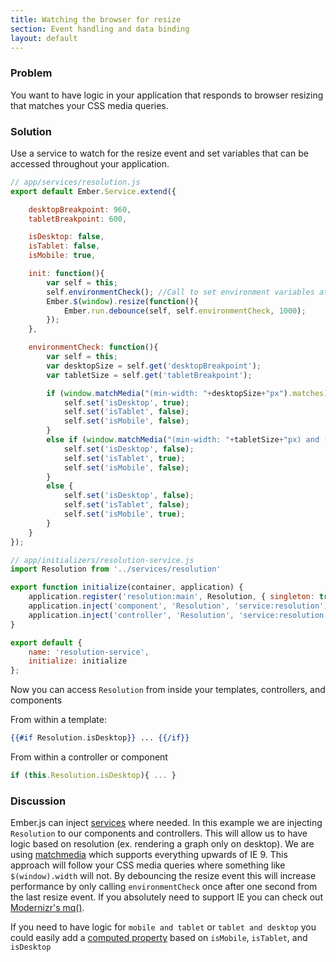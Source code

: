```yaml
---
title: Watching the browser for resize
section: Event handling and data binding
layout: default
---
```

### Problem
You want to have logic in your application that responds to browser resizing that matches your CSS media queries.

### Solution
Use a service to watch for the resize event and set variables that can be accessed throughout your application.

```js
// app/services/resolution.js
export default Ember.Service.extend({

    desktopBreakpoint: 960,
    tabletBreakpoint: 600,

    isDesktop: false,
    isTablet: false,
    isMobile: true,

    init: function(){
        var self = this;
        self.environmentCheck(); //Call to set environment variables at application start
        Ember.$(window).resize(function(){
            Ember.run.debounce(self, self.environmentCheck, 1000);
        });
    },

    environmentCheck: function(){
        var self = this;
        var desktopSize = self.get('desktopBreakpoint');
        var tabletSize = self.get('tabletBreakpoint');

        if (window.matchMedia("(min-width: "+desktopSize+"px").matches) {
            self.set('isDesktop', true);
            self.set('isTablet', false);
            self.set('isMobile', false);
        }
        else if (window.matchMedia("(min-width: "+tabletSize+"px) and (max-width: "+desktopSize+"px)").matches) {
            self.set('isDesktop', false);
            self.set('isTablet', true);
            self.set('isMobile', false);
        }
        else {
            self.set('isDesktop', false);
            self.set('isTablet', false);
            self.set('isMobile', true);
        }
    }
});
```

```js
// app/initializers/resolution-service.js
import Resolution from '../services/resolution'

export function initialize(container, application) {
    application.register('resolution:main', Resolution, { singleton: true });
    application.inject('component', 'Resolution', 'service:resolution');
    application.inject('controller', 'Resolution', 'service:resolution');
}

export default {
    name: 'resolution-service',
    initialize: initialize
};
```

Now you can access `Resolution` from inside your templates, controllers, and components

From within a template:
```handlebars
{{#if Resolution.isDesktop}} ... {{/if}}
```

From within a controller or component
```js
if (this.Resolution.isDesktop){ ... }
```

### Discussion
Ember.js can inject [services](http://guides.emberjs.com/v2.0.0/services/) where needed. In this example we are injecting `Resolution` to our components and controllers. This will allow us to have logic based on resolution (ex. rendering a graph only on desktop). We are using [matchmedia](http://caniuse.com/#feat=matchmedia) which supports everything upwards of IE 9. This approach will follow your CSS media queries where something like `$(window).width` will not. By debouncing the resize event this will increase performance by only calling `environmentCheck` once after one second from the last resize event. If you absolutely need to support IE you can check out [Modernizr's mq()](http://modernizr.com/docs/#mq).

If you need to have logic for `mobile and tablet` or `tablet and desktop` you could easily add a [computed property](http://guides.emberjs.com/v2.0.0/object-model/computed-properties/) based on `isMobile`, `isTablet`, and `isDesktop`
